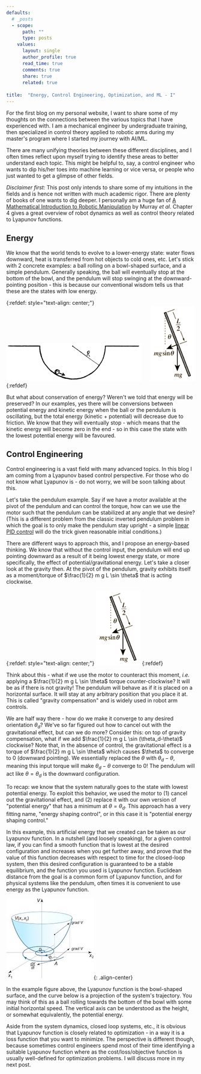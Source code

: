 ```yaml
---
defaults:
  # _posts
  - scope:
      path: ""
      type: posts
    values:
      layout: single
      author_profile: true
      read_time: true
      comments: true
      share: true
      related: true

title:  "Energy, Control Engineering, Optimization, and ML - I"
---
```


For the first blog on my personal website, I want to share some of my thoughts on the connections between the various topics that I have experienced with. I am a mechanical engineer by undergraduate training, then specialized in control theory applied to robotic arms during my master's program where I started my journey with AI/ML.

There are many unifying theories between these different disciplines, and I often times reflect upon myself trying to identify these areas to better understand each topic. This might be helpful to, say, a control engineer who wants to dip his/her toes into machine learning or vice versa, or people who just wanted to get a glimpse of other fields.

*Disclaimer first:* This post only intends to share some of my intuitions in the fields and is hence not written with much academic rigor. There are plenty of books of one wants to dig deeper. I personally am a huge fan of [A Mathematical Introduction to Robotic Manipulation](http://www.cds.caltech.edu/~murray/mlswiki/index.php/Main_Page) by Murray *et al*. Chapter 4 gives a great overview of robot dynamics as well as control theory related to Lyapunov functions.

## Energy
We know that the world tends to evolve to a lower-energy state: water flows downward, heat is transferred from hot objects to cold ones, etc. Let's stick with 2 concrete examples: a ball rolling on a bowl-shaped surface, and a simple pendulum. Generally speaking, the ball will eventually stop at the bottom of the bowl, and the pendulum will stop swinging at the downward-pointing position - this is because our conventional wisdom tells us that these are the states with low energy.

{:refdef: style="text-align: center;"}
<img src="/assets/images/rolling_ball.jpg" style="height:100px;"/> &nbsp;&nbsp;&nbsp;&nbsp; <img src="/assets/images/pendr.gif" style="height:200px;"/>
{:refdef}

But what about conservation of energy? Weren't we told that energy will be preserved? In our examples, yes there will be conversions between potential energy and kinetic energy when the ball or the pendulum is oscillating, but the total energy (kinetic + potential) will decrease due to friction. We know that they will eventually stop - which means that the kinetic energy will become zero in the end - so in this case the state with the lowest potential energy will be favoured.

## Control Engineering
Control engineering is a vast field with many advanced topics. In this blog I am coming from a Lyapunov based control perspective. For those who do not know what Lyapunov is - do not worry, we will be soon talking about this.

Let's take the pendulum example. Say if we have a motor available at the pivot of the pendulum and can control the torque, how can we use the motor such that the pendulum can be stabilized at any angle that we desire? (This is a different problem from the classic inverted pendulum problem in which the goal is to only make the pendulum stay upright - a simple [linear PID control](http://ctms.engin.umich.edu/CTMS/index.php?example=Introduction&section=ControlPID) will do the trick given reasonable initial conditions.)

There are different ways to approach this, and I propose an energy-based thinking. We know that without the control input, the pendulum will end up pointing downward as a result of it being lowest energy state, or more specifically, the effect of potential/gravitational energy. Let's take a closer look at the gravity then. At the pivot of the pendulum, gravity exhibits itself as a moment/torque of $\frac{1}{2} m g L \sin \theta$ that is acting clockwise.

{:refdef: style="text-align: center;"}
<img src="/assets/images/pendr.gif" style="height:200px;"/>
{:refdef}

Think about this - what if we use the motor to counteract this moment, *i.e.* applying a $\frac{1}{2} m g L \sin \theta$ torque counter-clockwise? It will be as if there is not gravity! The pendulum will behave as if it is placed on a horizontal surface. It will stay at any arbitrary position that you place it at. This is called "gravity compensation" and is widely used in robot arm controls.

We are half way there - how do we make it converge to any desired orientation $\theta_d$? We've so far figured out how to cancel out with the gravitational effect, but can we do more? Consider this: on top of gravity compensation, what if we add $\frac{1}{2} m g L \sin (\theta_d-\theta)$ clockwise? Note that, in the absence of control, the gravitational effect is a torque of $\frac{1}{2} m g L \sin \theta$ which causes $\theta\$ to converge to $0$ (downward pointing). We essentially replaced the $\theta$ with $\theta_d-\theta$, meaning this input torque will make $\theta_d-\theta$ converge to 0! The pendulum will act like $\theta = \theta_d$ is the downward configuration.

To recap: we know that the system naturally goes to the state with lowest potential energy. To exploit this behavior, we used the motor to (1) cancel out the gravitational effect, and (2) replace it with our own version of "potential energy" that has a minimum at $\theta=\theta_d$. This approach has a very fitting name, "energy shaping control", or in this case it is "potential energy shaping control."

In this example, this artificial energy that we created can be taken as our Lyapunov function. In a nutshell (and loosely speaking), for a given control law, if you can find a smooth function that is lowest at the desired configuration and increases when you get further away, and prove that the value of this function decreases with respect to time for the closed-loop system, then this desired configuration is guaranteed to be a stable equilibrium, and the function you used is Lyapunov function. Euclidean distance from the goal is a common form of Lyapunov function, and for physical systems like the pendulum, often times it is convenient to use energy as the Lyapunov function.

![image-center](/assets/images/lyapunov.jpeg){: .align-center}

In the example figure above, the Lyapunov function is the bowl-shaped surface, and the curve below is a projection of the system's trajectory. You may think of this as a ball rolling towards the bottom of the bowl with some initial horizontal speed. The vertical axis can be understood as the height, or somewhat equivalently, the potential energy.

Aside from the system dynamics, closed loop systems, etc., it is obvious that Lyapunov function is closely related to optimization - in a way it is a loss function that you want to minimize. The perspective is different though, because sometimes control engineers spend most of their time identifying a suitable Lyapunov function where as the cost/loss/objective function is usually well-defined for optimization problems. I will discuss more in my next post.
